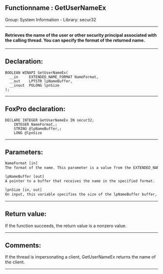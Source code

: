 <link rel="stylesheet" type="text/css" href="../../css/win32api.css">  
<link rel="stylesheet" href="https://cdnjs.cloudflare.com/ajax/libs/font-awesome/4.7.0/css/font-awesome.min.css">

## Functionname : GetUserNameEx
Group: System Information - Library: secur32    
***  


#### Retrieves the name of the user or other security principal associated with the calling thread. You can specify the format of the returned name.
***  


## Declaration:
```foxpro  
BOOLEAN WINAPI GetUserNameEx(
  __in     EXTENDED_NAME_FORMAT NameFormat,
  __out    LPTSTR lpNameBuffer,
  __inout  PULONG lpnSize
);  
```  
***  


## FoxPro declaration:
```foxpro  
DECLARE INTEGER GetUserNameEx IN secur32;
	INTEGER NameFormat,;
	STRING @lpNameBuffer,;
	LONG @lpnSize  
```  
***  


## Parameters:
```txt  
NameFormat [in]
The format of the name. This parameter is a value from the EXTENDED_NAME_FORMAT enumeration type.

lpNameBuffer [out]
A pointer to a buffer that receives the name in the specified format.

lpnSize [in, out]
On input, this variable specifies the size of the lpNameBuffer buffer, in TCHARs.  
```  
***  


## Return value:
If the function succeeds, the return value is a nonzero value.  
***  


## Comments:
If the thread is impersonating a client, GetUserNameEx returns the name of the client.  
  
***  

